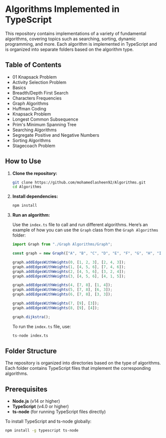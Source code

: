 # Algorithms Implemented in TypeScript

This repository contains implementations of a variety of fundamental algorithms, covering topics such as searching, sorting, dynamic programming, and more. Each algorithm is implemented in TypeScript and is organized into separate folders based on the algorithm type.

## Table of Contents
- 01 Knapsack Problem
- Activity Selection Problem
- Basics
- Breadth/Depth First Search
- Characters Frequencies
- Graph Algorithms
- Huffman Coding
- Knapsack Problem
- Longest Common Subsequence
- Prim's Minimum Spanning Tree
- Searching Algorithms
- Segregate Positive and Negative Numbers
- Sorting Algorithms
- Stagecoach Problem

## How to Use

1. **Clone the repository:**

   ```bash
   git clone https://github.com/mohamedlasheen92/Algorithms.git
   cd Algorithms
   ```

2. **Install dependencies:**

   ```bash
   npm install
   ```

3. **Run an algorithm:**

   Use the `index.ts` file to call and run different algorithms. Here’s an example of how you can use the `Graph` class from the `Graph Algorithms` folder:

   ```typescript
   import Graph from "./Graph Algorithms/Graph";

   const graph = new Graph(["A", "B", "C", "D", "E", "F", "G", "H", "I", "J"]);

   graph.addEdgesWithWeights(0, [1, 2, 3], [2, 4, 3]);
   graph.addEdgesWithWeights(1, [4, 5, 6], [7, 4, 6]);
   graph.addEdgesWithWeights(2, [4, 5, 6], [3, 2, 4]);
   graph.addEdgesWithWeights(3, [4, 5, 6], [4, 1, 5]);

   graph.addEdgesWithWeights(4, [7, 8], [1, 4]);
   graph.addEdgesWithWeights(5, [7, 8], [6, 3]);
   graph.addEdgesWithWeights(6, [7, 8], [3, 3]);

   graph.addEdgesWithWeights(7, [9], [3]);
   graph.addEdgesWithWeights(8, [9], [4]);

   graph.dijkstra();
   ```

   To run the `index.ts` file, use:

   ```bash
   ts-node index.ts
   ```

## Folder Structure

The repository is organized into directories based on the type of algorithms. Each folder contains TypeScript files that implement the corresponding algorithms.

## Prerequisites

- **Node.js** (v14 or higher)
- **TypeScript** (v4.0 or higher)
- **ts-node** (for running TypeScript files directly)

To install TypeScript and ts-node globally:

```bash
npm install -g typescript ts-node
```
